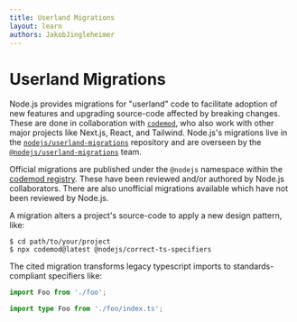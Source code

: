 ```yaml
---
title: Userland Migrations
layout: learn
authors: JakobJingleheimer
---
```


# Userland Migrations

Node.js provides migrations for "userland" code to facilitate adoption of new features and upgrading source-code affected by breaking changes. These are done in collaboration with [`codemod`](https://www.codemod.com), who also work with other major projects like Next.js, React, and Tailwind. Node.js's migrations live in the [`nodejs/userland-migrations`](https://github.com/nodejs/userland-migrations) repository and are overseen by the [`@nodejs/userland-migrations`](https://github.com/orgs/nodejs/teams/userland-migrations) team.

Official migrations are published under the `@nodejs` namespace within the [codemod registry](https://codemod.com/registry?framework=node.js). These have been reviewed and/or authored by Node.js collaborators. There are also unofficial migrations available which have not been reviewed by Node.js.

A migration alters a project's source-code to apply a new design pattern, like:

```console
$ cd path/to/your/project
$ npx codemod@latest @nodejs/correct-ts-specifiers
```

The cited migration transforms legacy typescript imports to standards-compliant specifiers like:

```ts displayName="before"
import Foo from './foo';
```

```ts displayName="after"
import type Foo from './foo/index.ts';
```
